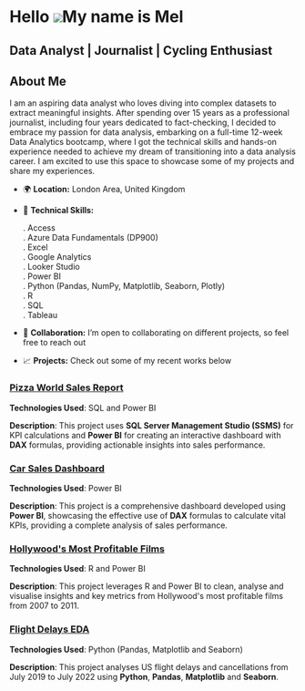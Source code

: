 Hello ![](https://user-images.githubusercontent.com/18350557/176309783-0785949b-9127-417c-8b55-ab5a4333674e.gif)My name is Mel
===========================================================================================================================

Data Analyst | Journalist | Cycling Enthusiast 
----------------------------------------------

## About Me  

I am an aspiring data analyst who loves diving into complex datasets to extract meaningful insights. After spending over 15 years as a professional journalist, including four years dedicated to fact-checking, I decided to embrace my passion for data analysis, embarking on a full-time 12-week Data Analytics bootcamp, where I got the technical skills and hands-on experience needed to achieve my dream of transitioning into a data analysis career. I am excited to use this space to showcase some of my projects and share my experiences.

* 🌍 **Location:** London Area, United Kingdom

* 🧠 **Technical Skills:**
  
  . Access  
  . Azure Data Fundamentals (DP900)  
  . Excel  
  . Google Analytics  
  . Looker Studio  
  . Power BI  
  . Python (Pandas, NumPy, Matplotlib, Seaborn, Plotly)  
  . R  
  . SQL  
  . Tableau  

* 🤝 **Collaboration:** I’m open to collaborating on different projects, so feel free to reach out

* 📈 **Projects:** Check out some of my recent works below

###  [**Pizza World Sales Report**](https://github.com/datamachia/pizzaworld) 

**Technologies Used**: SQL and Power BI

**Description**: This project uses **SQL Server Management Studio (SSMS)** for KPI calculations and **Power BI** for creating an interactive dashboard with **DAX** formulas, providing actionable insights into sales performance. 

### [**Car Sales Dashboard**](https://github.com/datamachia/carsalesdashboard)

**Technologies Used**: Power BI

**Description**: This project is a comprehensive dashboard developed using **Power BI**, showcasing the effective use of **DAX** formulas to calculate vital KPIs, providing a complete analysis of sales performance. 

### [**Hollywood's Most Profitable Films**](https://github.com/datamachia/mostprofitablefilms)

**Technologies Used**: R and Power BI

**Description**: This project leverages R and Power BI to clean, analyse and visualise insights and key metrics from Hollywood's most profitable films from 2007 to 2011. 

### [**Flight Delays EDA**](https://github.com/datamachia/flightdelayseda)

**Technologies Used**: Python (Pandas, Matplotlib and Seaborn)

**Description**: This project analyses US flight delays and cancellations from July 2019 to July 2022 using **Python**, **Pandas**, **Matplotlib** and **Seaborn**. 
